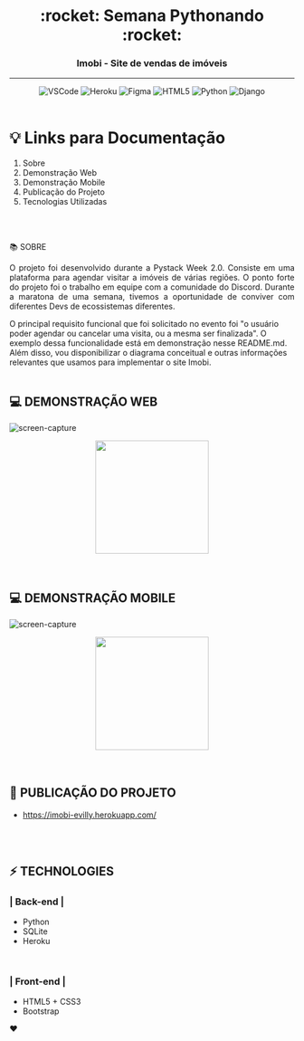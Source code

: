 <div align = "center">
<h1>:rocket: Semana Pythonando :rocket:</h1>
<h3>Imobi - Site de vendas de imóveis  </h3>
  <hr>
  

![VSCode](https://img.shields.io/badge/-VSCode-0085D1?style=flat-square&logo=visual-studio-code&logoColor=white)
![Heroku](https://img.shields.io/badge/-Heroku-430098?style=flat-square&logo=heroku&logoColor=white)
![Figma](https://img.shields.io/badge/-Figma-EA4C1D?style=flat-square&logo=figma&logoColor=white)
![HTML5](https://img.shields.io/badge/html5-%23E34F26.svg?style=flat-square&logo=html5&logoColor=white)
![Python](https://img.shields.io/badge/python-3670A0?style=flat-square&logo=python&logoColor=ffdd54)
![Django](https://img.shields.io/badge/django-%23092E20.svg?style=flat-square&logo=django&logoColor=white)
<br>
<br>


  
</div>

# :bulb: Links para Documentação

1. Sobre 
2. Demonstração Web
3. Demonstração Mobile
4. Publicação do Projeto
5. Tecnologias Utilizadas
<br>
<br>



:books: SOBRE
<br>

<p align="justify">O projeto foi desenvolvido durante a Pystack Week 2.0. Consiste em uma plataforma para agendar visitar a imóveis de várias regiões. O ponto forte do projeto foi o trabalho em equipe com a comunidade do Discord. Durante a maratona de uma semana, tivemos a oportunidade de conviver com diferentes Devs de ecossistemas diferentes.</p>

O  principal requisito funcional que foi solicitado no evento foi "o usuário poder agendar ou cancelar uma visita, ou a mesma ser finalizada". O exemplo dessa funcionalidade está em demonstração nesse README.md. Além disso, vou disponibilizar o diagrama conceitual e outras informações relevantes que usamos para implementar o site Imobi.
<br>
<br>

## :computer: DEMONSTRAÇÃO WEB



![screen-capture](https://user-images.githubusercontent.com/61359076/157124846-1dd7ce8f-8450-4c83-b308-987d84bc26cb.gif)
<div align="center">
<img src="(https://user-images.githubusercontent.com/61359076/157124846-1dd7ce8f-8450-4c83-b308-987d84bc26cb.gif)" width="200px" />
</div>
<br>
<br>


## :computer: DEMONSTRAÇÃO MOBILE



![screen-capture](https://user-images.githubusercontent.com/61359076/157124846-1dd7ce8f-8450-4c83-b308-987d84bc26cb.gif)
<div align="center">
<img src="(https://user-images.githubusercontent.com/61359076/157124846-1dd7ce8f-8450-4c83-b308-987d84bc26cb.gif)" width="200px" />
</div>
<br>
<br>


## :loudspeaker: PUBLICAÇÃO DO PROJETO 

- https://imobi-evilly.herokuapp.com/

<br>
<br>



## :zap: TECHNOLOGIES


### | Back-end | 

* Python 
* SQLite  
* Heroku 

<br>

### | Front-end | 
* HTML5 + CSS3 
* Bootstrap 


:heart: 



